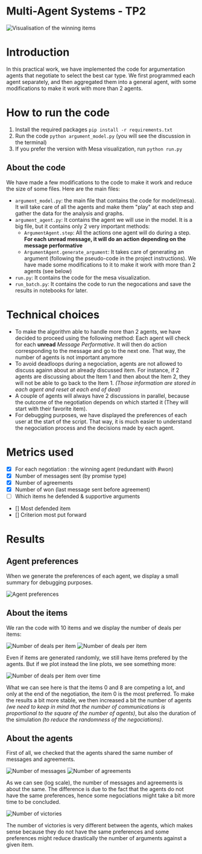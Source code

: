 # Multi-Agent Systems - TP2


![Visualisation of the winning items](./docs/bar_chart.gif)

# Introduction
In this practical work, we have implemented the code for argumentation agents that negotiate to select the best car type.
We first programmed each agent separately, and then aggregated them into a general agent, with some modifications to make it work with more than 2 agents. 

# How to run the code

1. Install the required packages `pip install -r requirements.txt`
1. Run the code `python argument_model.py` (you will see the discussion in the terminal)
1. If you prefer the version with Mesa visualization, run `python run.py`

## About the code
We have made a few modifications to the code to make it work and reduce the size of some files.
Here are the main files:
- `argument_model.py`: the main file that contains the code for model(mesa). It will take care of all the agents and make them "play" at each step and gather the data for the analysis and graphs.
- `argument_agent.py`: It contains the agent we will use in the model. It is a big file, but it contains only 2 very important methods:
    - `ArgumentAgent.step`: All the actions one agent will do during a step. **For each unread message, it will do an action depending on the message performative**
    - `ArgumentAgent.generate_argument`: It takes care of generating an argument (following the pseudo-code in the project instructions). We have made some modifications to it to make it work with more than 2 agents (see below)
- `run.py`: It contains the code for the mesa visualization.
- `run_batch.py`: It contains the code to run the negocations and save the results in notebooks for later.


# Technical choices

- To make the algorithm able to handle more than 2 agents, we have decided to proceed using the following method: Each agent will check for each **unread** _Message Performative_. It will then do action corresponding to the message and go to the next one.
That way, the number of agents is not important anymore
- To avoid deadloops during a negociation, agents are not allowed to discuss againn about an already discussed item. For instance, if 2 agents are discussing about the Item 1 and then about the Item 2, they will not be able to go back to the Item 1. _(Those information are stored in each agent and reset at each end of deal)_
- A couple of agents will always have 2 discussions in parallel, because the outcome of the negotiation depends on which started it (They will start with their favorite item).
- For debugging purposes, we have displayed the preferences of each user at the start of the script. That way, it is much easier to understand the negociation process and the decisions made by each agent.





# Metrics used

- [x] For each negotiation : the winning agent (redundant with #won)
- [x] Number of messages sent (by promise type)
- [x] Number of agreements
- [x] Number of won (last message sent before agreement)
- [ ] Which items he defended & supportive arguments
- [] Most defended item
- [] Criterion most put forward

# Results

## Agent preferences

When we generate the preferences of each agent, we display a small summary for debugging purposes.

![Agent preferences](./docs/agent_preferences.png)


## About the items
We ran the code with 10 items and we display the number of deals per items:

![Number of deals per item](./docs/items_nbr_deals.png)
![Number of deals per item](./docs/items_nbr_deals_pie.png)

Even if items are generated randomly, we still have items prefered by the agents. But if we plot instead the line plots, we see something more:

![Number of deals per item over time](./docs/items_nbr_deals_line.png)

What we can see here is that the items 0 and 8 are competing a lot, and only at the end of the negotiation, the item 0 is the most preferred.
To make the results a bit more stable, we then increased a bit the number of agents _(we need to keep in mind that the number of communications is proportional to the square of the number of agents)_, but also the duration of the simulation _(to reduce the randomness of the negociations)_.

## About the agents

First of all, we checked that the agents shared the same number of messages and agreements.

![Number of messages](./docs/agents_nbr_sent_messages.png)
![Number of agreements](./docs/agents_nbr_agreements.png)

As we can see (log scale), the number of messages and agreements is about the same. The difference is due to the fact that the agents do not have the same preferences, hence some negociations might take a bit more time to be concluded.

![Number of victories](./docs/agents_nbr_won.png)

The number of victories is very different between the agents, which makes sense because they do not have the same preferences and some preferences might reduce drastically the number of arguments against a given item.













